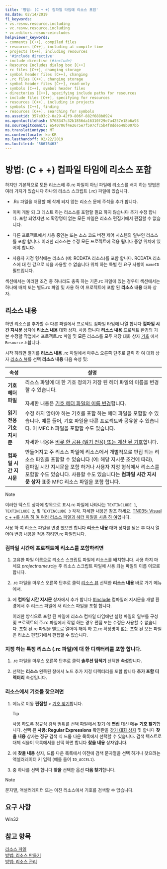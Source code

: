 ```yaml
---
title: '방법: (C + +) 컴파일 타임에 리소스 포함'
ms.date: 02/14/2019
f1_keywords:
- vs.resvw.resource.including
- vc.resvw.resource.including
- vc.editors.resourceincludes
helpviewer_keywords:
- comments [C++], compiled files
- resources [C++], including at compile time
- projects [C++], including resources
- '#include directive'
- include directive (#include)
- Resource Includes dialog box [C++]
- rc files [C++], changing storage
- symbol header files [C++], changing
- .rc files [C++], changing storage
- symbol header files [C++], read-only
- symbols [C++], symbol header files
- directories [C++], specifying include paths for resources
- include files [C++], specifying for resources
- resources [C++], including in projects
- symbols [C++], finding
- resources [C++], searching for symbols
ms.assetid: 357e93c2-0a29-42f9-806f-882f688b8924
ms.openlocfilehash: 5768347c32b1856da16310f29e7a4257e18b6a93
ms.sourcegitcommit: e540706f4e2675e7f597cfc5b4f8dde648b007bb
ms.translationtype: MT
ms.contentlocale: ko-KR
ms.lasthandoff: 02/22/2019
ms.locfileid: "56676463"
---
```

# <a name="how-to-include-resources-at-compile-time-c"></a>방법: (C + +) 컴파일 타임에 리소스 포함

하지만 기본적으로 모든 리소스에 주.rc 파일이 아닌 파일에 리소스를 배치 하는 방법은 여러 가지가 있습니다 하나의 리소스 스크립트 (.rc) 파일에 있습니다.

- .Rc 파일을 저장할 때 삭제 되지 않는 리소스 문에 주석을 추가 합니다.

- 이미 개발 되 고 테스트 하는 리소스를 포함할 필요 하지 않습니다 추가 수정 합니다. 포함 되었지만.rc 확장명이 없는 모든 파일은 리소스 편집기에서 편집할 수 없습니다.

- 다른 프로젝트에서 사용 중인는 또는 소스 코드 버전 제어 시스템의 일부인 리소스를 포함 합니다. 이러한 리소스는 수정 모든 프로젝트에 적용 됩니다 중앙 위치에 있어야 합니다.

- 사용자 지정 형식에는 리소스 (예: RCDATA 리소스)를 포함 합니다. RCDATA 리소스에 대 한 값으로 식을 사용할 수 없습니다 위치 하는 특별 한 요구 사항이 `nameID` 필드입니다.

섹션에서는 이러한 조건 중 하나라도 충족 하는 기존.rc 파일에 있는 경우이 섹션에서는 하나에 배치 또는 별도.rc 파일 및 사용 하 여 프로젝트에 포함 된 **리소스 내용** 대화 상자.

## <a name="resource-includes"></a>리소스 내용

하면 리소스를 추가할 수 다른 파일에서 프로젝트 컴파일 타임에 나열 합니다 **컴파일 시간 지시문** 상자에 **리소스 내용** 대화 상자. 사용 합니다 **리소스 내용** 프로젝트 환경의 기본 수정할 작업에서 프로젝트.rc 파일 및 모든 리소스를 모두 저장 대화 상자 [기호](../windows/symbols-resource-identifiers.md) 에서 `Resource.h`합니다.

시작 하려면 열기를 **리소스 내용** .rc 파일에서 마우스 오른쪽 단추로 클릭 하 여 대화 상자 [리소스 뷰](../windows/resource-view-window.md)를 선택 **리소스 내용** 다음 속성 및:

| 속성 | 설명 |
|---|---|
| **기호 헤더 파일** | 리소스 파일에 대 한 기호 정의가 저장 된 헤더 파일의 이름을 변경할 수 있습니다.<br/><br/>자세한 내용은 [기호 헤더 파일의 이름 변경](../windows/changing-the-names-of-symbol-header-files.md)합니다. |
| **읽기 전용 기호 지시문** | 수정 하지 않아야 하는 기호를 포함 하는 헤더 파일을 포함할 수 있습니다. 예를 들어, 기호 파일을 다른 프로젝트와 공유할 수 있습니다. 이 MFC.h 파일을 포함할 수도 있습니다.<br/><br/>자세한 내용은 [비롯 한 공유 (읽기 전용) 또는 계산 된 기호](../windows/including-shared-read-only-or-calculated-symbols.md)합니다. |
| **컴파일 시간 지시문** | 만들어지고 주 리소스 파일에 리소스에서 개별적으로 편집 되는 리소스 파일을 포함할 수 있습니다 (예: 해당 지시문 조건에 따라), 컴파일 시간 지시문을 포함 하거나 사용자 지정 형식에서 리소스를 포함할 수도 있습니다. 사용할 수도 있습니다는 **컴파일 시간 지시문 상자** 표준 MFC 리소스 파일을 포함 합니다. |

> [!NOTE]
> 이러한 텍스트 상자에 항목으로 표시.rc 파일에 나타나는 `TEXTINCLUDE 1`, `TEXTINCLUDE 2`, 및 `TEXTINCLUDE 3` 각각. 자세한 내용은 참조 하세요. [TN035: Visual c + +를 사용 하 여 여러 리소스 파일과 헤더 파일을 사용 하 여](../mfc/tn035-using-multiple-resource-files-and-header-files-with-visual-cpp.md)입니다.

사용 하 여 리소스 파일을 변경 했으면 합니다 **리소스 내용** 대화 상자를 닫은 후 다시 열어야 변경 내용을 적용 하려면.rc 파일입니다.

### <a name="to-include-resources-in-your-project-at-compile-time"></a>컴파일 시간에 프로젝트에 리소스를 포함하려면

1. 고유한 파일 이름으로 리소스 스크립트 파일에 리소스를 배치합니다. 사용 하지 마세요 *projectname*.rc는 주 리소스 스크립트 파일에 사용 되는 파일의 이름 이므로 합니다.

1. .rc 파일을 마우스 오른쪽 단추로 클릭 [리소스 뷰](../windows/resource-view-window.md) 선택한 **리소스 내용** 바로 가기 메뉴에서.

1. 에 **컴파일 시간 지시문** 상자에서 추가 합니다 [#include](../preprocessor/hash-include-directive-c-cpp.md) 컴파일러 지시문을 개발 환경에서 주 리소스 파일에 새 리소스 파일을 포함 합니다.

   이러한 방식으로 포함 된 파일에 리소스 컴파일 타임에만 실행 파일의 일부를 구성 및 프로젝트의 주.rc 파일에서 작업 하는 경우 편집 또는 수정은 사용할 수 없습니다. 포함 된.rc 파일을 별도로 열어야 해야 하 고.rc 확장명이 없는 포함 된 모든 파일은 리소스 편집기에서 편집할 수 없습니다.

### <a name="to-specify-include-directories-for-a-specific-resource-rc-file"></a>지정 하는 특정 리소스 (.rc 파일)에 대 한 디렉터리를 포함 합니다.

1. .rc 파일을 마우스 오른쪽 단추로 클릭 **솔루션 탐색기** 선택한 **속성**합니다.

1. 선택는 **리소스** 왼쪽된 창에서 노드 추가 지정 디렉터리를 포함 합니다 **추가 포함 디렉터리** 속성입니다.

### <a name="to-find-symbols-in-resources"></a>리소스에서 기호를 찾으려면

1. 메뉴로 이동 **편집할** > [기호 찾기](/visualstudio/ide/go-to)합니다.

   > [!TIP]
   > 사용 하도록 [정규식](/visualstudio/ide/using-regular-expressions-in-visual-studio) 검색 범위를 선택 [파일에서 찾기](/visualstudio/ide/reference/find-command) 에 **편집** 대신 메뉴 **기호 찾기**합니다. 선택 된 **사용: Regular Expressions** 확인란을 [찾기 대화 상자](/visualstudio/ide/finding-and-replacing-text) 및 합니다 **찾을 내용** 상자는 정규 검색 식 드롭 다운 목록에서 선택할 수 있습니다. 검색 텍스트로 대체 식을이 목록에서를 선택 하면 합니다 **찾을 내용** 상자입니다.

1. 에 **찾을 내용** 상자, 드롭 다운 목록에서 이전에 검색 문자열을 선택 하거나 찾으려는 액셀러레이터 키 입력 (예를 들어 `ID_ACCEL1`).

1. 중 하나를 선택 합니다 **찾을** 선택한 옵션 **다음 찾기**합니다.

> [!NOTE]
> 문자열, 액셀러레이터 또는 이진 리소스에서 기호를 검색할 수 없습니다.

## <a name="requirements"></a>요구 사항

Win32

## <a name="see-also"></a>참고 항목

[리소스 파일](../windows/resource-files-visual-studio.md)<br/>
[방법: 리소스 만들기](../windows/how-to-create-a-resource-script-file.md)<br/>
[방법: 리소스 관리](../windows/how-to-copy-resources.md)<br/>
